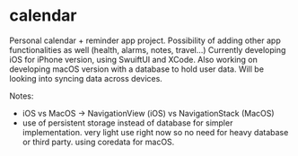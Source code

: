 # calendar

Personal calendar + reminder app project. Possibility of adding other app functionalities as well (health, alarms, notes, travel...)
Currently developing iOS for iPhone version, using SwuiftUI and XCode. Also working on developing macOS version with a database to hold user data.
Will be looking into syncing data across devices.

Notes:
- iOS vs MacOS -> NavigationView (iOS) vs NavigationStack (MacOS)
- use of persistent storage instead of database for simpler implementation. very light use right now so no need for heavy database or third party. using coredata for macOS.
